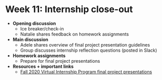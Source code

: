 # Week 11: Internship close-out
- **Opening discussion**
  - Ice breaker/check-in
  - Natalie shares feedback on homework assignments
- **Main discussion**
  - Adele shares overview of final project presentation guidelines
  - Group discusses internship reflection questions (posted in Slack)
- **Homework assignments**
  - Prepare for final project presentations
- **Resources + important links**
  - [Fall 2020 Virtual Internship Program final project presentations](https://www.youtube.com/watch?v=jcL0CNK29sI&ab_channel=YouthMappers)
